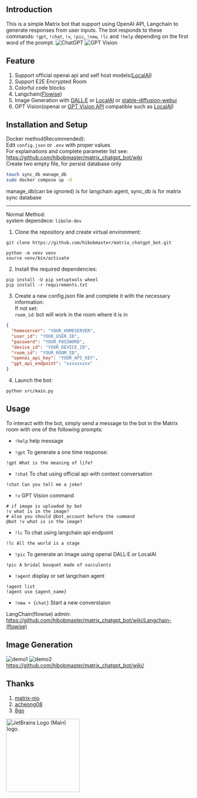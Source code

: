 ## Introduction

This is a simple Matrix bot that support using OpenAI API, Langchain to generate responses from user inputs. The bot responds to these commands: `!gpt`, `!chat`, `!v`, `!pic`, `!new`, `!lc` and `!help` depending on the first word of the prompt.
![ChatGPT](https://i.imgur.com/kK4rnPf.jpeg)
![GPT Vision](https://i.imgur.com/6EqC603.jpeg)

## Feature

1. Support official openai api and self host models([LocalAI](https://localai.io/model-compatibility/))
2. Support E2E Encrypted Room
3. Colorful code blocks
4. Langchain([Flowise](https://github.com/FlowiseAI/Flowise))
5. Image Generation with [DALL·E](https://platform.openai.com/docs/api-reference/images/create) or [LocalAI](https://localai.io/features/image-generation/) or [stable-diffusion-webui](https://github.com/AUTOMATIC1111/stable-diffusion-webui/wiki/API)
6. GPT Vision(openai or [GPT Vision API](https://platform.openai.com/docs/guides/vision) compatible such as [LocalAI](https://localai.io/features/gpt-vision/))

## Installation and Setup

Docker method(Recommended):<br>
Edit `config.json` or `.env` with proper values <br>
For explainations and complete parameter list see: https://github.com/hibobmaster/matrix_chatgpt_bot/wiki <br>
Create two empty file, for persist database only<br>

```bash
touch sync_db manage_db
sudo docker compose up -d
```
manage_db(can be ignored) is for langchain agent, sync_db is for matrix sync database<br>
<hr>
Normal Method:<br>
system dependece: <code>libolm-dev</code>

1. Clone the repository and create virtual environment:

```
git clone https://github.com/hibobmaster/matrix_chatgpt_bot.git

python -m venv venv
source venv/bin/activate
```

2. Install the required dependencies:<br>

```
pip install -U pip setuptools wheel
pip install -r requirements.txt
```

3. Create a new config.json file and complete it with the necessary information:<br>
   If not set:<br>
   `room_id`: bot will work in the room where it is in <br>

```json
{
  "homeserver": "YOUR_HOMESERVER",
  "user_id": "YOUR_USER_ID",
  "password": "YOUR_PASSWORD",
  "device_id": "YOUR_DEVICE_ID",
  "room_id": "YOUR_ROOM_ID",
  "openai_api_key": "YOUR_API_KEY",
  "gpt_api_endpoint": "xxxxxxxxx"
}
```

4. Launch the bot:

```
python src/main.py
```

## Usage

To interact with the bot, simply send a message to the bot in the Matrix room with one of the following prompts:<br>
- `!help` help message

- `!gpt` To generate a one time response:

```
!gpt What is the meaning of life?
```

- `!chat` To chat using official api with context conversation

```
!chat Can you tell me a joke?
```

- `!v` GPT Vision command
```
# if image is uploaded by bot
!v what is in the image?
# else you should @bot_account before the command
@bot !v what is in the image?
```

- `!lc` To chat using langchain api endpoint
```
!lc All the world is a stage
```
- `!pic` To generate an image using openai DALL·E or LocalAI

```
!pic A bridal bouquet made of succulents
```
- `!agent` display or set langchain agent
```
!agent list
!agent use {agent_name}
```
- `!new + {chat}` Start a new converstaion

LangChain(flowise) admin: https://github.com/hibobmaster/matrix_chatgpt_bot/wiki/Langchain-(flowise)

## Image Generation
![demo1](https://i.imgur.com/voeomsF.jpg)
![demo2](https://i.imgur.com/BKZktWd.jpg)
https://github.com/hibobmaster/matrix_chatgpt_bot/wiki/ <br>


## Thanks
1. [matrix-nio](https://github.com/poljar/matrix-nio)
2. [acheong08](https://github.com/acheong08)
3. [8go](https://github.com/8go/)

<a href="https://jb.gg/OpenSourceSupport" target="_blank">
<img src="https://resources.jetbrains.com/storage/products/company/brand/logos/jb_beam.png" alt="JetBrains Logo (Main) logo." width="200" height="200">
</a>
